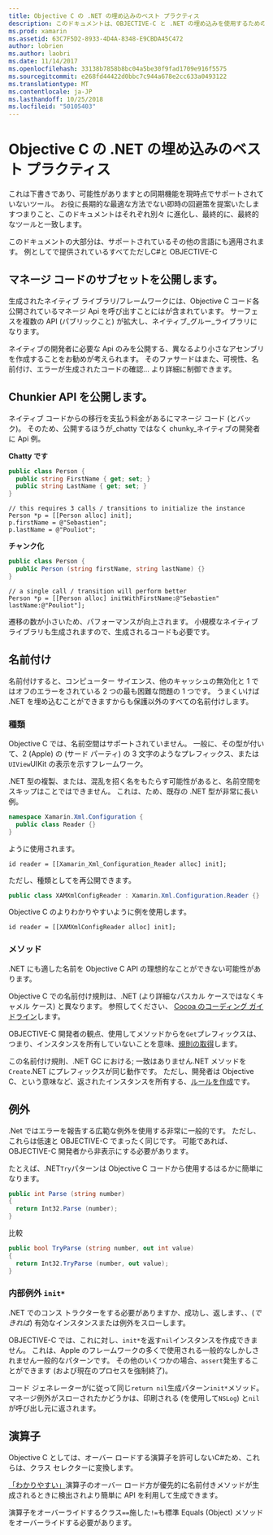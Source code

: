 ```yaml
---
title: Objective C の .NET の埋め込みのベスト プラクティス
description: このドキュメントは、OBJECTIVE-C と .NET の埋め込みを使用するためのさまざまなベスト プラクティスを説明します これは、マネージ コードのサブセットを公開する、chunkier API を公開する、名前付け、および詳細について説明します。
ms.prod: xamarin
ms.assetid: 63C7F5D2-8933-4D4A-8348-E9CBDA45C472
author: lobrien
ms.author: laobri
ms.date: 11/14/2017
ms.openlocfilehash: 33138b7858b8bc04a5be30f9fad1709e916f5575
ms.sourcegitcommit: e268fd44422d0bbc7c944a678e2cc633a0493122
ms.translationtype: MT
ms.contentlocale: ja-JP
ms.lasthandoff: 10/25/2018
ms.locfileid: "50105403"
---
```

# <a name="net-embedding-best-practices-for-objective-c"></a>Objective C の .NET の埋め込みのベスト プラクティス

これは下書きであり、可能性がありますとの同期機能を現時点でサポートされていないツール。 お役に長期的な最適な方法でない即時の回避策を提案いたしますつまりこと、このドキュメントはそれぞれ別々 に進化し、最終的に、最終的なツールと一致します。

このドキュメントの大部分は、サポートされているその他の言語にも適用されます。 例としてで提供されているすべてただしC#と OBJECTIVE-C

## <a name="exposing-a-subset-of-the-managed-code"></a>マネージ コードのサブセットを公開します。

生成されたネイティブ ライブラリ/フレームワークには、Objective C コード各公開されているマネージ Api を呼び出すことにはが含まれています。 サーフェスを複数の API (パブリックこと) が拡大し、ネイティブ_グルー_ライブラリになります。

ネイティブの開発者に必要な Api のみを公開する、異なるより小さなアセンブリを作成することをお勧めが考えられます。 そのファサードはまた、可視性、名前付け、エラーが生成されたコードの確認... より詳細に制御できます。

## <a name="exposing-a-chunkier-api"></a>Chunkier API を公開します。

ネイティブ コードからの移行を支払う料金があるにマネージ コード (とバック)。 そのため、公開するほうが_chatty ではなく chunky_ネイティブの開発者に Api 例。

**Chatty です**

```csharp
public class Person {
  public string FirstName { get; set; }
  public string LastName { get; set; }
}
```

```objc
// this requires 3 calls / transitions to initialize the instance
Person *p = [[Person alloc] init];
p.firstName = @"Sebastien";
p.lastName = @"Pouliot";
```

**チャンク化**

```csharp
public class Person {
  public Person (string firstName, string lastName) {}
}
```

```objc
// a single call / transition will perform better
Person *p = [[Person alloc] initWithFirstName:@"Sebastien" lastName:@"Pouliot"];
```

遷移の数が小さいため、パフォーマンスが向上されます。 小規模なネイティブ ライブラリも生成されますので、生成されるコードも必要です。

## <a name="naming"></a>名前付け

名前付けすると、コンピューター サイエンス、他のキャッシュの無効化と 1 ではオフのエラーをされている 2 つの最も困難な問題の 1 つです。 うまくいけば .NET を埋め込むことができますからも保護以外のすべての名前付けします。

### <a name="types"></a>種類

Objective C では、名前空間はサポートされていません。 一般に、その型が付いて、2 (Apple) の (サード パーティ) の 3 文字のようなプレフィックス、または`UIView`UIKit の表示を示すフレームワーク。

.NET 型の複製、または、混乱を招く名をもたらす可能性があると、名前空間をスキップはことではできません。 これは、ため、既存の .NET 型が非常に長い例。

```csharp
namespace Xamarin.Xml.Configuration {
  public class Reader {}
}
```

ように使用されます。

```objc
id reader = [[Xamarin_Xml_Configuration_Reader alloc] init];
```

ただし、種類としてを再公開できます。

```csharp
public class XAMXmlConfigReader : Xamarin.Xml.Configuration.Reader {}
```

Objective C のよりわかりやすいように例を使用します。

```objc
id reader = [[XAMXmlConfigReader alloc] init];
```

### <a name="methods"></a>メソッド

.NET にも適した名前を Objective C API の理想的なことができない可能性があります。

Objective C での名前付け規則は、.NET (より詳細なパスカル ケースではなくキャメル ケース) と異なります。
参照してください、 [Cocoa のコーディング ガイドライン](https://developer.apple.com/library/content/documentation/Cocoa/Conceptual/CodingGuidelines/Articles/NamingMethods.html#//apple_ref/doc/uid/20001282-BCIGIJJF)します。

OBJECTIVE-C 開発者の観点、使用してメソッドからを`Get`プレフィックスは、つまり、インスタンスを所有していないことを意味、[規則の取得](https://developer.apple.com/library/content/documentation/CoreFoundation/Conceptual/CFMemoryMgmt/Concepts/Ownership.html#//apple_ref/doc/uid/20001148-SW1)します。

この名前付け規則、.NET GC における; 一致はありません.NET メソッドを`Create`.NET にプレフィックスが同じ動作です。 ただし、開発者は Objective C、という意味など、返されたインスタンスを所有する、[ルールを作成](https://developer.apple.com/library/content/documentation/CoreFoundation/Conceptual/CFMemoryMgmt/Concepts/Ownership.html#//apple_ref/doc/uid/20001148-103029)です。

## <a name="exceptions"></a>例外

.Net ではエラーを報告する広範な例外を使用する非常に一般的です。 ただし、これらは低速と OBJECTIVE-C でまったく同じです。 可能であれば、OBJECTIVE-C 開発者から非表示にする必要があります。

たとえば、.NET`Try`パターンは Objective C コードから使用するはるかに簡単になります。

```csharp
public int Parse (string number)
{
  return Int32.Parse (number);
}
```

比較

```csharp
public bool TryParse (string number, out int value)
{
  return Int32.TryParse (number, out value);
}
```

### <a name="exceptions-inside-init"></a>内部例外 `init*`

.NET でのコンス トラクターをする必要がありますか、成功し、返します、、(_できれば_) 有効なインスタンスまたは例外をスローします。

OBJECTIVE-C では、これに対し、`init*`を返す`nil`インスタンスを作成できません。 これは、Apple のフレームワークの多くで使用される一般的なしかしされません一般的なパターンです。 その他のいくつかの場合、`assert`発生することができます (および現在のプロセスを強制終了)。

コード ジェネレーターがに従って同じ`return nil`生成パターン`init*`メソッド。 マネージ例外がスローされたかどうかは、印刷される (を使用して`NSLog`) と`nil`が呼び出し元に返されます。

## <a name="operators"></a>演算子

Objective C としては、オーバー ロードする演算子を許可しないC#ため、これらは、クラス セレクターに変換します。

[「わかりやすい」](https://docs.microsoft.com/dotnet/standard/design-guidelines/operator-overloads)演算子のオーバー ロード方が優先的に名前付きメソッドが生成されるときに検出されより簡単に API を利用して生成できます。

演算子をオーバーライドするクラス`==`施した`!=`も標準 Equals (Object) メソッドをオーバーライドする必要があります。
